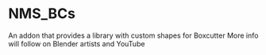 # NMS_BCs
An addon that provides a library with custom shapes for Boxcutter
More info will follow on Blender artists and YouTube
